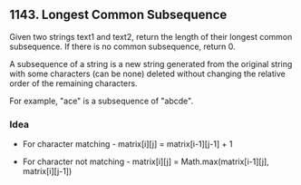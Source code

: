 ## 1143. Longest Common Subsequence
Given two strings text1 and text2, return the length of their longest common subsequence. If there is no common subsequence, return 0.

A subsequence of a string is a new string generated from the original string with some characters (can be none) deleted without changing the 
relative order of the remaining characters.

For example, "ace" is a subsequence of "abcde".


### Idea
- For character matching - matrix[i][j] = matrix[i-1][j-1] + 1
  
- For character not matching - matrix[i][j] = Math.max(matrix[i-1][j], matrix[i][j-1])
  
